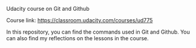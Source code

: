 Udacity course on Git and Github

Course link: https://classroom.udacity.com/courses/ud775

In this repository, you can find the commands used in Git and Github. You can also find my reflections on the lessons in the course.
